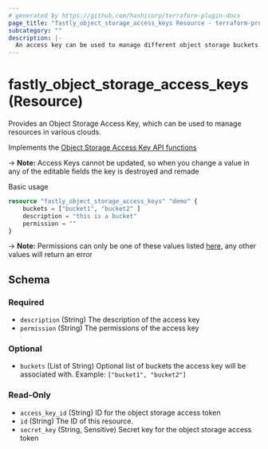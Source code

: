 ```yaml
---
# generated by https://github.com/hashicorp/terraform-plugin-docs
page_title: "fastly_object_storage_access_keys Resource - terraform-provider-fastly"
subcategory: ""
description: |-
  An access key can be used to manage different object storage buckets in your cloud of choice
---
```


# fastly_object_storage_access_keys (Resource)

Provides an Object Storage Access Key, which can be used to manage resources in various clouds.

Implements the [Object Storage Access Key API functions](https://www.fastly.com/documentation/reference/api/services/resources/object-storage-access-keys/)

-> **Note:** Access Keys cannot be updated, so when you change a value in any of the editable fields the key is destroyed and remade

Basic usage

```terraform
resource "fastly_object_storage_access_keys" "demo" {
    buckets = ["bucket1", "bucket2" ]
    description = "this is a bucket"
    permission = ""
}
```
-> **Note:** Permissions can only be one of these values listed [here](https://quic.fastly.com/documentation/reference/api/services/resources/object-storage-access-keys/#permissions), any other values will return an error
<!-- schema generated by tfplugindocs -->
## Schema

### Required

- `description` (String) The description of the access key
- `permission` (String) The permissions of the access key

### Optional

- `buckets` (List of String) Optional list of buckets the access key will be associated with.  Example: `["bucket1", "bucket2"]`

### Read-Only

- `access_key_id` (String) ID for the object storage access token
- `id` (String) The ID of this resource.
- `secret_key` (String, Sensitive) Secret key for the object storage access token
